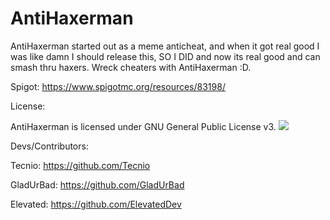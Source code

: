 # AntiHaxerman

AntiHaxerman started out as a meme anticheat, and when it got real good I was like damn I should release this, SO I DID and now its real good and can smash thru haxers. Wreck cheaters with AntiHaxerman :D.

Spigot: https://www.spigotmc.org/resources/83198/

License:

AntiHaxerman is licensed under GNU General Public License v3. 
[![](https://img.shields.io/badge/License-GPLv3-blue.svg)](https://www.gnu.org/licenses/gpl-3.0)

Devs/Contributors:

Tecnio: https://github.com/Tecnio

GladUrBad: https://github.com/GladUrBad

Elevated: https://github.com/ElevatedDev
